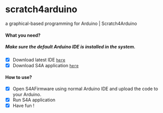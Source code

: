# scratch4arduino
a graphical-based programming for Arduino | Scratch4Arduino

#### What you need?
##### Make sure the default Arduino IDE is installed in the system. 
-[x] Download latest IDE [`here`](https://www.arduino.cc/en/main/software)
-[x] Download S4A application [`here`](http://s4a.cat/)

#### How to use?

-[x] Open S4AFirmware using normal Arduino IDE and upload the code to your Arduino.
-[x] Run S4A application
-[x] Have fun !
